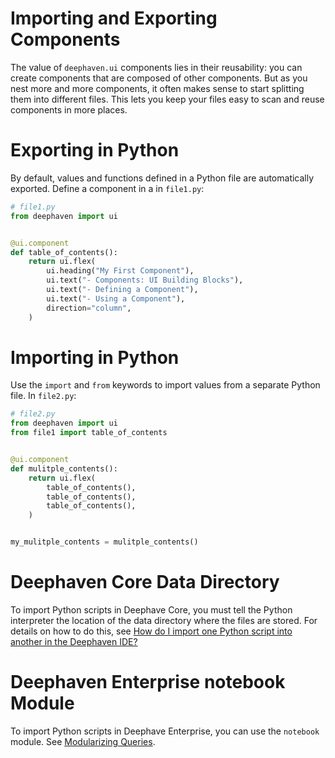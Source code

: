 # Importing and Exporting Components

The value of `deephaven.ui` components lies in their reusability: you can create components that are composed of other components. But as you nest more and more components, it often makes sense to start splitting them into different files. This lets you keep your files easy to scan and reuse components in more places.

# Exporting in Python

By default, values and functions defined in a Python file are automatically exported. Define a component in a in `file1.py`:

```python
# file1.py
from deephaven import ui


@ui.component
def table_of_contents():
    return ui.flex(
        ui.heading("My First Component"),
        ui.text("- Components: UI Building Blocks"),
        ui.text("- Defining a Component"),
        ui.text("- Using a Component"),
        direction="column",
    )
```

# Importing in Python

Use the `import` and `from` keywords to import values from a separate Python file. In `file2.py`:

```python
# file2.py
from deephaven import ui
from file1 import table_of_contents


@ui.component
def mulitple_contents():
    return ui.flex(
        table_of_contents(),
        table_of_contents(),
        table_of_contents(),
    )


my_mulitple_contents = mulitple_contents()
```

# Deephaven Core Data Directory

To import Python scripts in Deephave Core, you must tell the Python interpreter the location of the data directory where the files are stored. For details on how to do this, see [How do I import one Python script into another in the Deephaven IDE?](/core/docs/reference/community-questions/import-python-script)

# Deephaven Enterprise notebook Module

To import Python scripts in Deephave Enterprise, you can use the `notebook` module. See [Modularizing Queries](/enterprise/docs/development/modularizing-queries).
